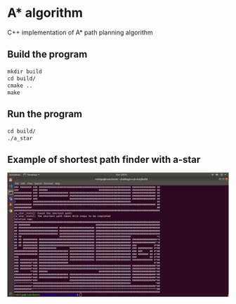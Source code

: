 # A* algorithm
C++ implementation of A* path planning algorithm

## Build the program
```
mkdir build
cd build/
cmake ..
make
```

## Run the program
```
cd build/
./a_star
```

## Example of shortest path finder with a-star
![example](img/solution.png)